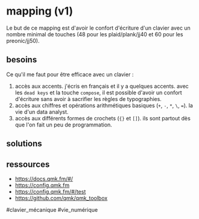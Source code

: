 # mapping (v1)

Le but de ce mapping est d'avoir le confort d'écriture d'un clavier avec un nombre minimal de touches (48 pour les plaid/plank/jj40 et 60 pour les preonic/jj50).

## besoins

Ce qu'il me faut pour être efficace avec un clavier :

1. accès aux accents. j'écris en français et il y a quelques accents. avec les `dead keys` et la touche `compose`, il est possible d'avoir un confort d'écriture sans avoir à sacrifier les règles de typographies.
2. accès aux chiffres et opérations arithmétiques basiques (`+`, `-`, `*`, `\`, `=`). la vie d'un data analyst.
3. accès aux différents formes de crochets (`{}` et `[]`). ils sont partout dès que l'on fait un peu de programmation.


## solutions


## ressources

- https://docs.qmk.fm/#/
- https://config.qmk.fm
- https://config.qmk.fm/#/test
- https://github.com/qmk/qmk_toolbox


#clavier_mécanique #vie_numérique
